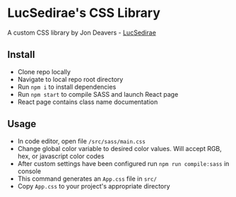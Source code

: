 # LucSedirae's CSS Library
A custom CSS library by Jon Deavers - [LucSedirae](https://github.com/lucsedirae)

## Install
- Clone repo locally 
- Navigate to local repo root directory
- Run `npm i` to install dependencies
- Run `npm start` to compile SASS and launch React page
- React page contains class name documentation

## Usage
- In code editor, open file `/src/sass/main.css`
- Change global color variable to desired color values. Will accept RGB, hex, or javascript color codes
- After custom settings have been configured run `npm run compile:sass` in console
- This command generates an `App.css` file in `src/`
- Copy `App.css` to your project's appropriate directory